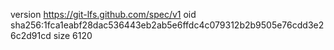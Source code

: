 version https://git-lfs.github.com/spec/v1
oid sha256:1fca1eabf28dac536443eb2ab5e6ffdc4c079312b2b9505e76cdd3e26c2d91cd
size 6120
